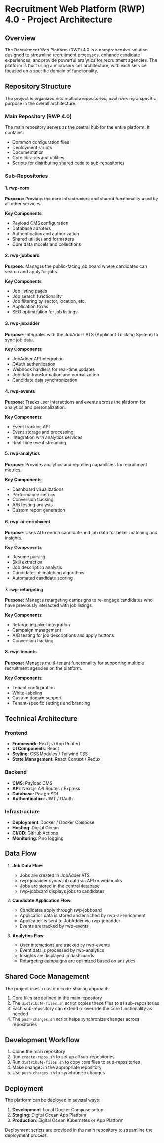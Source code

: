 # Recruitment Web Platform (RWP) 4.0 - Project Architecture

## Overview

The Recruitment Web Platform (RWP) 4.0 is a comprehensive solution designed to streamline recruitment processes, enhance candidate experiences, and provide powerful analytics for recruitment agencies. The platform is built using a microservices architecture, with each service focused on a specific domain of functionality.

## Repository Structure

The project is organized into multiple repositories, each serving a specific purpose in the overall architecture:

### Main Repository (RWP 4.0)

The main repository serves as the central hub for the entire platform. It contains:

- Common configuration files
- Deployment scripts
- Documentation
- Core libraries and utilities
- Scripts for distributing shared code to sub-repositories

### Sub-Repositories

#### 1. rwp-core

**Purpose**: Provides the core infrastructure and shared functionality used by all other services.

**Key Components**:
- Payload CMS configuration
- Database adapters
- Authentication and authorization
- Shared utilities and formatters
- Core data models and collections

#### 2. rwp-jobboard

**Purpose**: Manages the public-facing job board where candidates can search and apply for jobs.

**Key Components**:
- Job listing pages
- Job search functionality
- Job filtering by sector, location, etc.
- Application forms
- SEO optimization for job listings

#### 3. rwp-jobadder

**Purpose**: Integrates with the JobAdder ATS (Applicant Tracking System) to sync job data.

**Key Components**:
- JobAdder API integration
- OAuth authentication
- Webhook handlers for real-time updates
- Job data transformation and normalization
- Candidate data synchronization

#### 4. rwp-events

**Purpose**: Tracks user interactions and events across the platform for analytics and personalization.

**Key Components**:
- Event tracking API
- Event storage and processing
- Integration with analytics services
- Real-time event streaming

#### 5. rwp-analytics

**Purpose**: Provides analytics and reporting capabilities for recruitment metrics.

**Key Components**:
- Dashboard visualizations
- Performance metrics
- Conversion tracking
- A/B testing analysis
- Custom report generation

#### 6. rwp-ai-enrichment

**Purpose**: Uses AI to enrich candidate and job data for better matching and insights.

**Key Components**:
- Resume parsing
- Skill extraction
- Job description analysis
- Candidate-job matching algorithms
- Automated candidate scoring

#### 7. rwp-retargeting

**Purpose**: Manages retargeting campaigns to re-engage candidates who have previously interacted with job listings.

**Key Components**:
- Retargeting pixel integration
- Campaign management
- A/B testing for job descriptions and apply buttons
- Conversion tracking

#### 8. rwp-tenants

**Purpose**: Manages multi-tenant functionality for supporting multiple recruitment agencies on the platform.

**Key Components**:
- Tenant configuration
- White-labeling
- Custom domain support
- Tenant-specific settings and branding

## Technical Architecture

### Frontend

- **Framework**: Next.js (App Router)
- **UI Components**: React
- **Styling**: CSS Modules / Tailwind CSS
- **State Management**: React Context / Redux

### Backend

- **CMS**: Payload CMS
- **API**: Next.js API Routes / Express
- **Database**: PostgreSQL
- **Authentication**: JWT / OAuth

### Infrastructure

- **Deployment**: Docker / Docker Compose
- **Hosting**: Digital Ocean
- **CI/CD**: GitHub Actions
- **Monitoring**: Pino logging

## Data Flow

1. **Job Data Flow**:
   - Jobs are created in JobAdder ATS
   - rwp-jobadder syncs job data via API or webhooks
   - Jobs are stored in the central database
   - rwp-jobboard displays jobs to candidates

2. **Candidate Application Flow**:
   - Candidates apply through rwp-jobboard
   - Application data is stored and enriched by rwp-ai-enrichment
   - Application is sent to JobAdder via rwp-jobadder
   - Events are tracked by rwp-events

3. **Analytics Flow**:
   - User interactions are tracked by rwp-events
   - Event data is processed by rwp-analytics
   - Insights are displayed in dashboards
   - Retargeting campaigns are optimized based on analytics

## Shared Code Management

The project uses a custom code-sharing approach:

1. Core files are defined in the main repository
2. The `distribute-files.sh` script copies these files to all sub-repositories
3. Each sub-repository can extend or override the core functionality as needed
4. The `push-changes.sh` script helps synchronize changes across repositories

## Development Workflow

1. Clone the main repository
2. Run `create-repos.sh` to set up all sub-repositories
3. Run `distribute-files.sh` to copy core files to sub-repositories
4. Make changes in the appropriate repository
5. Use `push-changes.sh` to synchronize changes

## Deployment

The platform can be deployed in several ways:

1. **Development**: Local Docker Compose setup
2. **Staging**: Digital Ocean App Platform
3. **Production**: Digital Ocean Kubernetes or App Platform

Deployment scripts are provided in the main repository to streamline the deployment process.